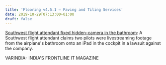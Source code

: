 ```yaml
---
title: 'Flooring v4.5.1 – Paving and Tiling Services'
date: 2019-10-29T07:13:00+01:00
draft: false
---
```


[Southwest flight attendant fixed hidden-camera in the bathroom](https://varindia.com/news/southwest-flight-attendant-fixed-hiddencamera-in-the-bathroom#.XbfZmAU-klA.blogger): A Southwest flight attendant claims two pilots were livestreaming footage from the airplane's bathroom onto an iPad in the cockpit in a lawsuit against the company.  
  
VARINDIA- INDIA'S FRONTLINE IT MAGAZINE